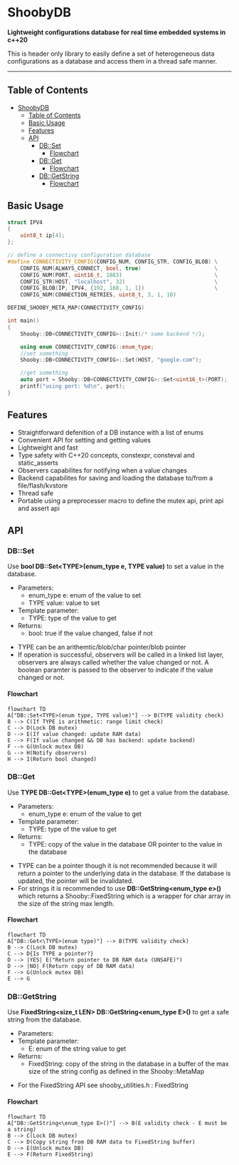 # ShoobyDB
**Lightweight configurations database for real time embedded systems in c++20**

This is header only library to easily define a set of heterogeneous data configurations as a database and access them in a thread safe manner.

---
## Table of Contents
- [ShoobyDB](#shoobydb)
  - [Table of Contents](#table-of-contents)
  - [Basic Usage](#basic-usage)
  - [Features](#features)
  - [API](#api)
    - [DB::Set](#dbset)
      - [Flowchart](#flowchart)
    - [DB::Get](#dbget)
      - [Flowchart](#flowchart-1)
    - [DB::GetString](#dbgetstring)
      - [Flowchart](#flowchart-2)



## Basic Usage
```cpp
struct IPV4
{
    uint8_t ip[4];
};

// define a connectivy configuration database
#define CONNECTIVITY_CONFIG(CONFIG_NUM, CONFIG_STR, CONFIG_BLOB) \
    CONFIG_NUM(ALWAYS_CONNECT, bool, true)                       \
    CONFIG_NUM(PORT, uint16_t, 1883)                             \
    CONFIG_STR(HOST, "localhost", 32)                            \
    CONFIG_BLOB(IP, IPV4, {192, 168, 1, 1})                      \
    CONFIG_NUM(CONNECTION_RETRIES, uint8_t, 3, 1, 10)

DEFINE_SHOOBY_META_MAP(CONNECTIVITY_CONFIG)

int main()
{
    Shooby::DB<CONNECTIVITY_CONFIG>::Init(/* some backend */);

    using enum CONNECTIVITY_CONFIG::enum_type;
    //set something
    Shooby::DB<CONNECTIVITY_CONFIG>::Set(HOST, "google.com");

    //get something
    auto port = Shooby::DB<CONNECTIVITY_CONFIG>::Get<uint16_t>(PORT);
    printf("using port: %d\n", port);
}

```


## Features
- Straightforward defenition of a DB instance with a list of enums
- Convenient API for setting and getting values
- Lightweight and fast
- Type safety with C++20 concepts, constexpr, consteval and static_asserts
- Observers capabilites for notifying when a value changes
- Backend capabilites for saving and loading the database to/from a file/flash/kvstore
- Thread safe
- Portable using a preprocesser macro to define the mutex api, print api and assert api

## API

### DB::Set
Use **bool DB::Set\<TYPE\>(enum_type e, TYPE value)** to set a value in the database.
* Parameters:
  * enum_type e: enum of the value to set
  * TYPE value: value to set
* Template parameter:
  * TYPE: type of the value to get
* Returns:
  * bool: true if the value changed, false if not


- TYPE can be an arithemtic/blob/char pointer/blob pointer
- If operation is successful, observers will be called in a linked list layer, observers are always called whether the value changed or not. A boolean paramter is passed to the observer to indicate if the value changed or not.

#### Flowchart
```mermaid
flowchart TD
A["DB::Set<TYPE>(enum type, TYPE value)"] --> B(TYPE validity check)
B --> C(If TYPE is arithmetic: range limit check)
C --> D(Lock DB mutex)
D --> E(If value changed: update RAM data)
E --> F(If value changed && DB has backend: update backend)
F --> G(Unlock mutex DB)
G --> H(Notify observers)
H --> I(Return bool changed)

```

### DB::Get
Use **TYPE DB::Get\<TYPE\>(enum_type e)** to get a value from the database.
* Parameters:
  * enum_type e: enum of the value to get
* Template parameter:
  * TYPE: type of the value to get
* Returns:
  * TYPE: copy of the value in the database OR pointer to the value in the database


- TYPE can be a pointer though it is not recommended because it will return a pointer to the underlying data in the database. If the database is updated, the pointer will be invalidated.
- For strings it is recommended to use **DB::GetString<enum_type e>()** which returns a Shooby::FixedString which is a wrapper for char array in the size of the string max length.

#### Flowchart
```mermaid
flowchart TD
A["DB::Get<\TYPE>(enum type)"] --> B(TYPE validity check)
B --> C(Lock DB mutex)
C --> D{Is TYPE a pointer?}
D --> |YES| E("Return pointer to DB RAM data (UNSAFE)")
D --> |NO| F(Return copy of DB RAM data)
F --> G(Unlock mutex DB)
E --> G
```
### DB::GetString
Use **FixedString<size_t LEN> DB::GetString\<enum_type E\>()** to get a safe string from the database.
* Parameters:
* Template parameter:
  * E: enum of the string value to get
* Returns:
  * FixedString: copy of the string in the database in a buffer of the max size of the string config as defined in the Shooby::MetaMap

- For the FixedString API see shooby_utilities.h : FixedString

#### Flowchart
```mermaid
flowchart TD
A["DB::GetString<\enum_type E>()"] --> B(E validity check - E must be a string)
B --> C(Lock DB mutex)
C --> D(Copy string from DB RAM data to FixedString buffer)
D --> E(Unlock mutex DB)
E --> F(Return FixedString)
```
